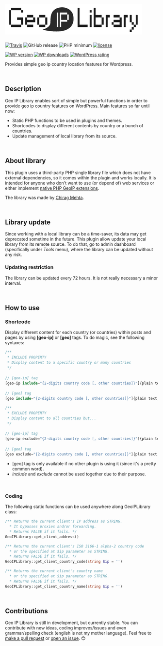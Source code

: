 # ![Geo IP Library](src/assets/img/logo_small.png)

[![Travis](https://img.shields.io/travis/ricardo-miguel/geo-ip-library.svg)](https://travis-ci.org/ricardo-miguel/geo-ip-library)
![GitHub release](https://img.shields.io/github/release/ricardo-miguel/geo-ip-library.svg)
![PHP minimum](https://img.shields.io/badge/php-%3E%3D%205.3-8892be.svg)
[![license](https://img.shields.io/github/license/ricardo-miguel/geo-ip-library.svg)](https://www.gnu.org/licenses/gpl-3.0-standalone.html)

[![WP version](https://img.shields.io/wordpress/v/geo-ip-library.svg)](https://wordpress.org/plugins/geo-ip-library/)
[![WP downloads](https://img.shields.io/wordpress/plugin/dt/geo-ip-library.svg)](https://wordpress.org/plugins/geo-ip-library/)
[![WordPress rating](https://img.shields.io/wordpress/plugin/r/geo-ip-library.svg)](https://wordpress.org/plugins/geo-ip-library/)


Provides simple geo ip country location features for Wordpress.

<br />

## Description

Geo IP Library enables sort of simple but powerful functions in order to provide geo ip country features on WordPress. Main features so far until now:
* Static PHP functions to be used in plugins and themes. 
* Shortcodes to display different contents by country or a bunch of countries.
* Update management of local library from its source.

<br />

## About library

This plugin uses a third-party PHP single library file which does not have external dependencies, so it comes within the plugin and works locally. It is intended for anyone who don't want to use (or depend of) web services or either implement [native PHP GeoIP extensions](http://php.net/manual/es/book.geoip.php).

The library was made by [Chirag Mehta](http://chir.ag/projects/geoiploc/).

<br />

## Library update
Since working with a local library can be a time-saver, its data may get deprecated sometime in the future. This plugin allow update your local library from its remote source. To do that, go to admin dashboard (specifically under _Tools_ menu), where the library can be updated without any risk.

### Updating restriction
The library can be updated every 72 hours. It is not really necessary a minor interval.

<br />

## How to use

### Shortcode

Display different content for each country (or countries) within posts and pages by using **[geo-ip]** or **[geo]** tags. To do magic, see the following syntaxes:

```php
/**
 * INCLUDE PROPERTY
 * Display content to a specific country or many countries
 */

// [geo-ip] tag
[geo-ip include="{2-digits country code [, other countries]}"]{plain text, HTML and/or shortcodes}[/geo-ip]

// [geo] tag
[geo include="{2-digits country code [, other countries]}"]{plain text, HTML and/or shortcodes}[/geo]
```
```php
/**
 * EXCLUDE PROPERTY
 * Display content to all countries but...
 */

// [geo-ip] tag
[geo-ip exclude="{2-digits country code [, other countries]}"]{plain text, HTML and/or shortcodes}[/geo-ip]

// [geo] tag
[geo exclude="{2-digits country code [, other countries]}"]{plain text, HTML and/or shortcodes}[/geo]
```

* [geo] tag is only available if no other plugin is using it (since it's a pretty common word).
* *include* and *exclude* cannot be used together due to their purpose.

<br />

### Coding

The following static functions can be used anywhere along GeoIPLibrary class:

```php
/** Returns the current client's IP address as STRING. 
  * It bypasses proxies and/or forwarding. 
  * Returns FALSE if it fails. */
GeoIPLibrary::get_client_address()
```
```php
/** Returns the current client's ISO 3166-1 alpha-2 country code 
  * or the specified at $ip parameter as STRING. 
  * Returns FALSE if it fails. */
GeoIPLibrary::get_client_country_code(string $ip = '')
```
```php
/** Returns the current client's country name 
  * or the specified at $ip parameter as STRING. 
  * Returns FALSE if it fails. */
GeoIPLibrary::get_client_country_name(string $ip = '')
```

<br />

## Contributions
Geo IP Library is still in development, but currently stable. You can contribute with new ideas, coding improves/issues and even grammar/spelling check (english is not my mother language). Feel free to [make a pull request](https://github.com/ricardo-miguel/geo-ip-library/pulls) or [open an issue](https://github.com/ricardo-miguel/geo-ip-library/issues). :blush: